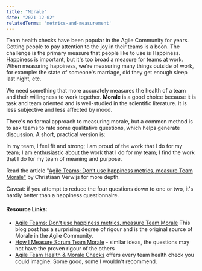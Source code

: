 ```yaml
---
title: "Morale"
date: "2021-12-02"
relatedTerms: 'metrics-and-measurement'
---
```


Team health checks have been popular in the Agile Community for years. Getting people to pay attention to the joy in their teams is a boon. The challenge is the primary measure that people like to use is Happiness. Happiness is important, but it's too broad a measure for teams at work. When measuring happiness, we're measuring many things outside of work, for example: the state of someone's marriage, did they get enough sleep last night, etc.

We need something that more accurately measures the health of a team and their willingness to work together. **Morale** is a good choice because it is task and team oriented and is well-studied in the scientific literature. It is less subjective and less affected by mood.

There's no formal approach to measuring morale, but a common method is to ask teams to rate some qualitative questions, which helps generate discussion. A short, practical version is:

In my team, I feel fit and strong; I am proud of the work that I do for my team; I am enthusiastic about the work that I do for my team; I find the work that I do for my team of meaning and purpose.

Read the article "[Agile Teams: Don’t use happiness metrics, measure Team Morale"](https://medium.com/the-liberators/agile-teams-dont-use-happiness-metrics-measure-team-morale-3050b339d8af) by Christiaan Verwijs for more depth.

Caveat: if you attempt to reduce the four questions down to one or two, it's hardly better than a happiness questionnaire.

#### Resource Links:

- [Agile Teams: Don’t use happiness metrics, measure Team Morale](https://medium.com/the-liberators/agile-teams-dont-use-happiness-metrics-measure-team-morale-3050b339d8af) This blog post has a surprising degree of rigour and is the original source of Morale in the Agile Community.
- [How I Measure Scrum Team Morale](https://medium.com/serious-scrum/how-i-measure-scrum-team-morale-a8220f0a90d0) - similar ideas, the questions may not have the proven rigour of the others
- [Agile Team Health & Morale Checks](https://www.andycleff.com/2021/02/agile-team-health-check-models/) offers every team health check you could imagine. Some good, some I wouldn't recommend.


